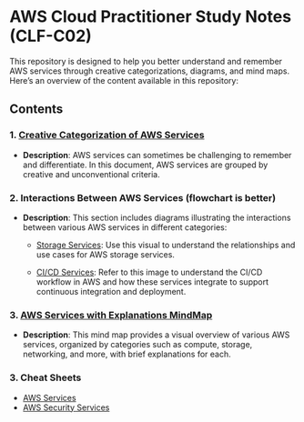 # AWS Cloud Practitioner Study Notes (CLF-C02)

This repository is designed to help you better understand and remember AWS services through creative categorizations, diagrams, and mind maps. Here’s an overview of the content available in this repository:

## Contents

### 1. [Creative Categorization of AWS Services](Creative%20AWS%20Services%20Categorization.md)
   - **Description**: AWS services can sometimes be challenging to remember and differentiate. In this document, AWS services are grouped by creative and unconventional criteria.

### 2. Interactions Between AWS Services (flowchart is better)
   - **Description**: This section includes diagrams illustrating the interactions between various AWS services in different categories:

      - [Storage Services](Interactions%20Between%20AWS%20Storage%20Services.png): Use this visual to understand the relationships and use cases for AWS storage services.

      - [CI/CD Services](Interactions%20Between%20AWS%20CI_CD%20Services.png): Refer to this image to understand the CI/CD workflow in AWS and how these services integrate to support continuous integration and deployment.

### 3. [AWS Services with Explanations MindMap](AWS%20Services%20with%20Explanations%20MindMap.png)
   - **Description**: This mind map provides a visual overview of various AWS services, organized by categories such as compute, storage, networking, and more, with brief explanations for each.

### 3. Cheat Sheets
   - [AWS Services](https://cybr.com/wp-content/uploads/2024/05/aws-security-services-specialty-certification-v3-scaled.jpeg)
   - [AWS Security Services](https://cybr.com/wp-content/uploads/2023/10/aws-security-services-v3-scaled.jpeg)
